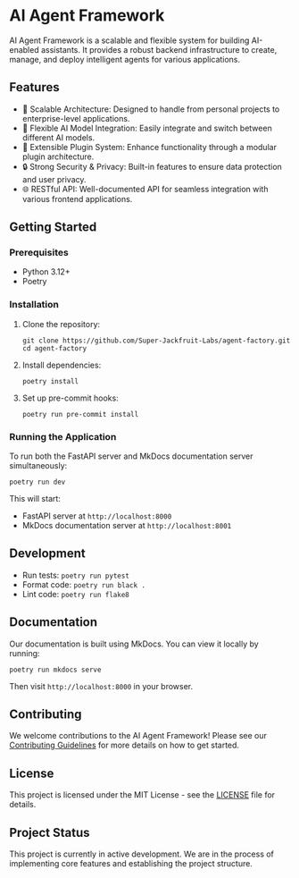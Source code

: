# AI Agent Framework

AI Agent Framework is a scalable and flexible system for building AI-enabled assistants. It provides a robust backend infrastructure to create, manage, and deploy intelligent agents for various applications.

## Features

- 🚀 Scalable Architecture: Designed to handle from personal projects to enterprise-level applications.
- 🧠 Flexible AI Model Integration: Easily integrate and switch between different AI models.
- 🔌 Extensible Plugin System: Enhance functionality through a modular plugin architecture.
- 🔒 Strong Security & Privacy: Built-in features to ensure data protection and user privacy.
- 🌐 RESTful API: Well-documented API for seamless integration with various frontend applications.

## Getting Started

### Prerequisites

- Python 3.12+
- Poetry

### Installation

1. Clone the repository:
   ```
   git clone https://github.com/Super-Jackfruit-Labs/agent-factory.git
   cd agent-factory
   ```

2. Install dependencies:
   ```
   poetry install
   ```

3. Set up pre-commit hooks:
   ```
   poetry run pre-commit install
   ```

### Running the Application

To run both the FastAPI server and MkDocs documentation server simultaneously:

```
poetry run dev
```

This will start:
- FastAPI server at `http://localhost:8000`
- MkDocs documentation server at `http://localhost:8001`

## Development

- Run tests: `poetry run pytest`
- Format code: `poetry run black .`
- Lint code: `poetry run flake8`

## Documentation

Our documentation is built using MkDocs. You can view it locally by running:

```
poetry run mkdocs serve
```

Then visit `http://localhost:8000` in your browser.

## Contributing

We welcome contributions to the AI Agent Framework! Please see our [Contributing Guidelines](CONTRIBUTING.md) for more details on how to get started.

## License

This project is licensed under the MIT License - see the [LICENSE](LICENSE) file for details.

## Project Status

This project is currently in active development. We are in the process of implementing core features and establishing the project structure.
